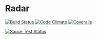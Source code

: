 # Radar

[![Build Status](https://img.shields.io/travis/renalreg/radar.svg)](https://travis-ci.org/renalreg/radar) [![Code Climate](https://img.shields.io/codeclimate/github/renalreg/radar.svg)](https://codeclimate.com/github/renalreg/radar) [![Coveralls](https://img.shields.io/coveralls/renalreg/radar.svg)](https://coveralls.io/github/renalreg/radar)

[![Sauce Test Status](https://saucelabs.com/browser-matrix/radar.svg)](https://saucelabs.com/u/radar)
